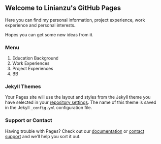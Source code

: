 ## Welcome to Linianzu's GitHub Pages

Here you can find my personal information, project experience, work experience and personal interests.

Hopes you can get some new ideas from it.

<!--这些是注释文本，不会显示
You can use the [editor on GitHub](https://github.com/linianzu0715/linianzu0715.github.io/edit/main/README.md) to maintain and preview the content for your website in Markdown files.

Whenever you commit to this repository, GitHub Pages will run [Jekyll](https://jekyllrb.com/) to rebuild the pages in your site, from the content in your Markdown files.
-->

### Menu

1. Education Background
2. Work Experiences
3. Project Experiences
4. BB

<!--这些是注释文本，不会显示

Markdown is a lightweight and easy-to-use syntax for styling your writing. It includes conventions for

```markdown
Syntax highlighted code block

# Header 1
## Header 2
### Header 3

- Bulleted
- List

1. Numbered
2. List

**Bold** and _Italic_ and `Code` text

[Link](url) and ![Image](src)
```

For more details see [GitHub Flavored Markdown](https://guides.github.com/features/mastering-markdown/).

-->

### Jekyll Themes

Your Pages site will use the layout and styles from the Jekyll theme you have selected in your [repository settings](https://github.com/linianzu0715/linianzu0715.github.io/settings/pages). The name of this theme is saved in the Jekyll `_config.yml` configuration file.

### Support or Contact

Having trouble with Pages? Check out our [documentation](https://docs.github.com/categories/github-pages-basics/) or [contact support](https://support.github.com/contact) and we’ll help you sort it out.
